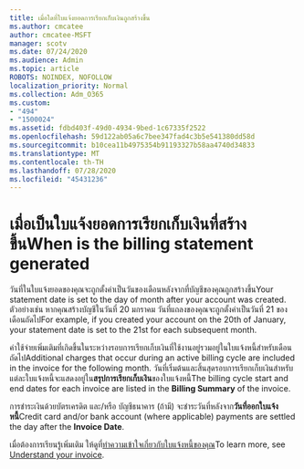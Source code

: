 ```yaml
---
title: เมื่อใดที่ใบแจ้งยอดการเรียกเก็บเงินถูกสร้างขึ้น
ms.author: cmcatee
author: cmcatee-MSFT
manager: scotv
ms.date: 07/24/2020
ms.audience: Admin
ms.topic: article
ROBOTS: NOINDEX, NOFOLLOW
localization_priority: Normal
ms.collection: Adm_O365
ms.custom:
- "494"
- "1500024"
ms.assetid: fdbd403f-49d0-4934-9bed-1c67335f2522
ms.openlocfilehash: 59d122ab05a6c7bee347fad4c3b5e541380dd58d
ms.sourcegitcommit: b10cea11b4975354b91193327b58aa4740d34833
ms.translationtype: MT
ms.contentlocale: th-TH
ms.lasthandoff: 07/28/2020
ms.locfileid: "45431236"
---
```

# <a name="when-is-the-billing-statement-generated"></a><span data-ttu-id="79c52-102">เมื่อเป็นใบแจ้งยอดการเรียกเก็บเงินที่สร้างขึ้น</span><span class="sxs-lookup"><span data-stu-id="79c52-102">When is the billing statement generated</span></span>

<span data-ttu-id="79c52-103">วันที่ในใบแจ้งยอดของคุณจะถูกตั้งค่าเป็นวันของเดือนหลังจากที่บัญชีของคุณถูกสร้างขึ้น</span><span class="sxs-lookup"><span data-stu-id="79c52-103">Your statement date is set to the day of month after your account was created.</span></span> <span data-ttu-id="79c52-104">ตัวอย่างเช่น หากคุณสร้างบัญชีในวันที่ 20 มกราคม วันที่แถลงของคุณจะถูกตั้งค่าเป็นวันที่ 21 ของเดือนถัดไป</span><span class="sxs-lookup"><span data-stu-id="79c52-104">For example, if you created your account on the 20th of January, your statement date is set to the 21st for each subsequent month.</span></span>

<span data-ttu-id="79c52-105">ค่าใช้จ่ายเพิ่มเติมที่เกิดขึ้นในระหว่างรอบการเรียกเก็บเงินที่ใช้งานอยู่รวมอยู่ในใบแจ้งหนี้สําหรับเดือนถัดไป</span><span class="sxs-lookup"><span data-stu-id="79c52-105">Additional charges that occur during an active billing cycle are included in the invoice for the following month.</span></span> <span data-ttu-id="79c52-106">วันที่เริ่มต้นและสิ้นสุดรอบการเรียกเก็บเงินสําหรับแต่ละใบแจ้งหนี้จะแสดงอยู่ใน**สรุปการเรียกเก็บเงิน**ของใบแจ้งหนี้</span><span class="sxs-lookup"><span data-stu-id="79c52-106">The billing cycle start and end dates for each invoice are listed in the **Billing Summary** of the invoice.</span></span>

<span data-ttu-id="79c52-107">การชําระเงินด้วยบัตรเครดิต และ/หรือ บัญชีธนาคาร (ถ้ามี) จะชําระวันที่หลังจาก**วันที่ออกใบแจ้งหนี้**</span><span class="sxs-lookup"><span data-stu-id="79c52-107">Credit card and/or bank account (where applicable) payments are settled the day after the **Invoice Date**.</span></span>
  
<span data-ttu-id="79c52-108">เมื่อต้องการเรียนรู้เพิ่มเติม ให้ดูที่[ทําความเข้าใจเกี่ยวกับใบแจ้งหนี้ของคุณ](https://docs.microsoft.com/microsoft-365/commerce/billing-and-payments/understand-your-invoice2)</span><span class="sxs-lookup"><span data-stu-id="79c52-108">To learn more, see [Understand your invoice](https://docs.microsoft.com/microsoft-365/commerce/billing-and-payments/understand-your-invoice2).</span></span>